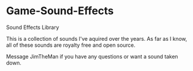 # Game-Sound-Effects
Sound Effects Library

This is a collection of sounds I've aquired over the years. As far as I know, all of these sounds are royalty free and open source. 

Message JimTheMan if you have any questions or want a sound taken down. 
